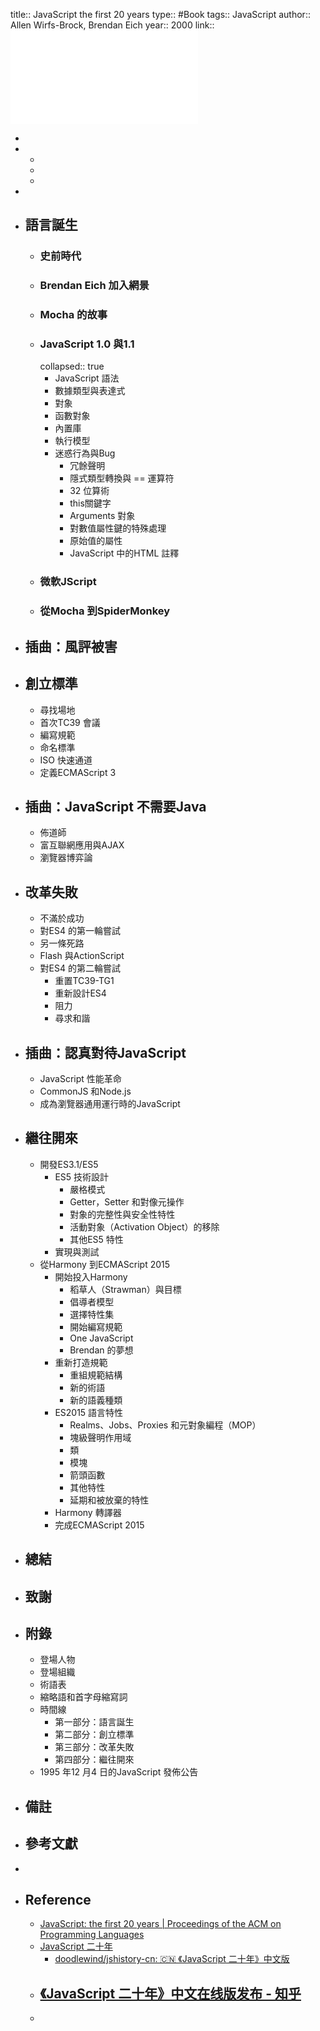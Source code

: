 title:: JavaScript the first 20 years
type:: #Book
tags:: JavaScript
author:: Allen Wirfs-Brock, Brendan Eich
year:: 2000
link:: ![3386327.pdf](../assets/3386327_1647085580910_0.pdf)

-
-
	-
	-
	-
-
- ## 語言誕生
	- ### 史前時代
	- ### Brendan Eich 加入網景
	- ### Mocha 的故事
	- ### JavaScript 1.0 與1.1
	  collapsed:: true
		- JavaScript 語法
		- 數據類型與表達式
		- 對象
		- 函數對象
		- 內置庫
		- 執行模型
		- 迷惑行為與Bug
			- 冗餘聲明
			- 隱式類型轉換與 == 運算符
			- 32 位算術
			- this關鍵字
			- Arguments 對象
			- 對數值屬性鍵的特殊處理
			- 原始值的屬性
			- JavaScript 中的HTML 註釋
	- ### 微軟JScript
	- ### 從Mocha 到SpiderMonkey
- ## 插曲：風評被害
- ## 創立標準
	- 尋找場地
	- 首次TC39 會議
	- 編寫規範
	- 命名標準
	- ISO 快速通道
	- 定義ECMAScript 3
- ## 插曲：JavaScript 不需要Java
	- 佈道師
	- 富互聯網應用與AJAX
	- 瀏覽器博弈論
- ## 改革失敗
	- 不滿於成功
	- 對ES4 的第一輪嘗試
	- 另一條死路
	- Flash 與ActionScript
	- 對ES4 的第二輪嘗試
		- 重置TC39-TG1
		- 重新設計ES4
		- 阻力
		- 尋求和諧
- ## 插曲：認真對待JavaScript
	- JavaScript 性能革命
	- CommonJS 和Node.js
	- 成為瀏覽器通用運行時的JavaScript
- ## 繼往開來
	- 開發ES3.1/ES5
		- ES5 技術設計
			- 嚴格模式
			- Getter，Setter 和對像元操作
			- 對象的完整性與安全性特性
			- 活動對象（Activation Object）的移除
			- 其他ES5 特性
		- 實現與測試
	- 從Harmony 到ECMAScript 2015
		- 開始投入Harmony
			- 稻草人（Strawman）與目標
			- 倡導者模型
			- 選擇特性集
			- 開始編寫規範
			- One JavaScript
			- Brendan 的夢想
		- 重新打造規範
			- 重組規範結構
			- 新的術語
			- 新的語義種類
		- ES2015 語言特性
			- Realms、Jobs、Proxies 和元對象編程（MOP）
			- 塊級聲明作用域
			- 類
			- 模塊
			- 箭頭函數
			- 其他特性
			- 延期和被放棄的特性
		- Harmony 轉譯器
		- 完成ECMAScript 2015
- ## 總結
- ## 致謝
- ## 附錄
	- 登場人物
	- 登場組織
	- 術語表
	- 縮略語和首字母縮寫詞
	- 時間線
		- 第一部分：語言誕生
		- 第二部分：創立標準
		- 第三部分：改革失敗
		- 第四部分：繼往開來
	- 1995 年12 月4 日的JavaScript 發佈公告
- ## 備註
- ## 參考文獻
-
- ## Reference
	- [JavaScript: the first 20 years | Proceedings of the ACM on Programming Languages](https://dl.acm.org/doi/10.1145/3386327)
	- [JavaScript 二十年](https://cn.history.js.org/)
		- [doodlewind/jshistory-cn: 🇨🇳 《JavaScript 二十年》中文版](https://github.com/doodlewind/jshistory-cn)
	- [《JavaScript 二十年》中文在线版发布 - 知乎](https://zhuanlan.zhihu.com/p/257990478)
		-
	-